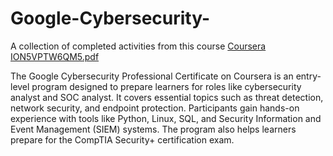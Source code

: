 # Google-Cybersecurity-
A collection of completed activities from this course
[Coursera ION5VPTW6QM5.pdf](https://github.com/user-attachments/files/19654190/Coursera.ION5VPTW6QM5.pdf)

The Google Cybersecurity Professional Certificate on Coursera is an entry-level program designed to prepare learners for roles like cybersecurity analyst and SOC analyst. It covers essential topics such as threat detection, network security, and endpoint protection. Participants gain hands-on experience with tools like Python, Linux, SQL, and Security Information and Event Management (SIEM) systems. The program also helps learners prepare for the CompTIA Security+ certification exam.
